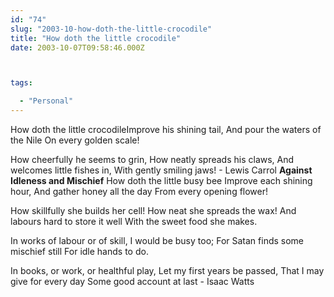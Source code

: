```yaml
---
id: "74"
slug: "2003-10-how-doth-the-little-crocodile"
title: "How doth the little crocodile"
date: 2003-10-07T09:58:46.000Z



tags:

  - "Personal"
---
```

<div class="sqs-html-content">
  <p>How doth the little crocodileImprove his shining tail,
And pour the waters of the Nile
On every golden scale!</p>
<p>How cheerfully he seems to grin,
How neatly spreads his claws,
And welcomes little fishes in,
With gently smiling jaws!
- Lewis Carrol
<!--more-->
<b>Against Idleness and Mischief</b>
How doth the little busy bee
Improve each shining hour,
And gather honey all the day
From every opening flower!</p>
<p>How skillfully she builds her cell!
How neat she spreads the wax!
And labours hard to store it well
With the sweet food she makes.</p>
<p>In works of labour or of skill,
I would be busy too;
For Satan finds some mischief still
For idle hands to do.</p>
<p>In books, or work, or healthful play,
Let my first years be passed,
That I may give for every day
Some good account at last 
- Isaac Watts</p>
</div>
